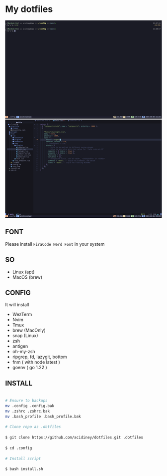 # My dotfiles

![./term_01](./term_01.png)
![./term_02](./term_02.png)

## FONT

Please install `FiraCode Nerd Font` in your system

## SO

- Linux (apt)
- MacOS (brew)


## CONFIG

It will install

- WezTerm
- Nvim
- Tmux
- brew (MacOnly)
- snap (Linux)
- zsh
- antigen
- oh-my-zsh
- ripgrep, fd, lazygit, bottom
- fnm ( with node latest )
- goenv ( go 1.22 )

## INSTALL

```bash

# Ensure to backups
mv .config .config.bak
mv .zshrc .zshrc.bak
mv .bash_profile .bash_profile.bak

# Clone repo as .dotfiles

$ git clone https://github.com/acidiney/dotfiles.git .dotfiles

$ cd .config

# Install script

$ bash install.sh

```
